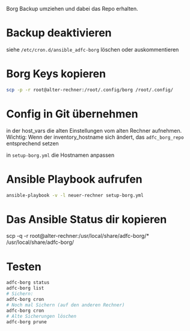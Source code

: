 Borg Backup umziehen und dabei das Repo erhalten.

# Backup deaktivieren

siehe `/etc/cron.d/ansible_adfc-borg` löschen oder auskommentieren

# Borg Keys kopieren
```bash
scp -p -r root@alter-rechner:/root/.config/borg /root/.config/
```

# Config in Git übernehmen
in der host_vars die alten Einstellungen vom alten Rechner aufnehmen.
Wichtig: Wenn der inventory_hostname sich ändert, das `adfc_borg_repo` entsprechend setzen

in `setup-borg.yml` die Hostnamen anpassen

# Ansible Playbook aufrufen

```bash
ansible-playbook -v -l neuer-rechner setup-borg.yml
```

# Das Ansible Status dir kopieren

scp -q -r root@alter-rechner:/usr/local/share/adfc-borg/* /usr/local/share/adfc-borg/

# Testen

```bash
adfc-borg status
adfc-borg list
# Sichern:
adfc-borg cron
# Noch mal Sichern (auf den anderen Rechner)
adfc-borg cron
# Alte Sicherungen löschen
adfc-borg prune
```
